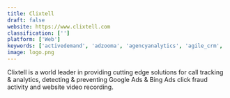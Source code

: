 ```yaml
---
title: Clixtell
draft: false 
website: https://www.clixtell.com
classification: ['']
platform: ['Web']
keywords: ['activedemand', 'adzooma', 'agencyanalytics', 'agile_crm', 'authority_labs', 'callrail', 'clickcease', 'clickguard', 'crazycall', 'optmyzr', 'ppc_protect', 'perpetua', 'phonewagon', 'quanticmind', 'reportgarden', 'reportz', 'retreaver', 'tapclicks', 'whatconverts']
image: logo.png
---
```

Clixtell is a world leader in providing cutting edge solutions for call tracking & analytics, detecting & preventing Google Ads & Bing Ads click fraud activity and website video recording.